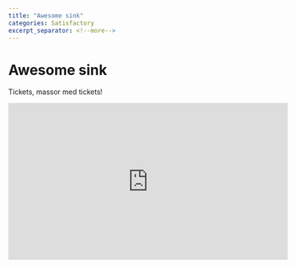 ```yaml
---
title: "Awesome sink"
categories: Satisfactory
excerpt_separator: <!--more-->
---
```


# Awesome sink

Tickets, massor med tickets! 

<iframe width="560" height="315" src="https://www.youtube.com/embed/w6CfQ68bgSI" frameborder="0" allow="accelerometer; autoplay; clipboard-write; encrypted-media; gyroscope; picture-in-picture" allowfullscreen></iframe>

<!--more-->



